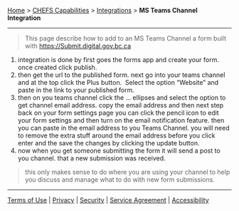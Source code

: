 [Home](index) > [CHEFS Capabilities](Capabilities) > [Integrations](Integrations) > **MS Teams Channel Integration** 
***  

> This page describe how to add to an MS Teams Channel a form  built with https://Submit.digital.gov.bc.ca

1. integration is done by first goes the forms app and create your form. once created click publish. 
1. then get the url to the published form. next go into your teams channel and at the top click the Plus button.  Select the option “Website” and paste in the link to your published form. 
1. then on you teams channel click the … ellipses and select the option to get channel email address. copy the email address and then next step back on your form settings page you can click the pencil icon to edit your form settings and then turn on the email notification feature. then you can paste in the email address to you Teams Channel. you will need to remove the extra stuff around the email address before you click enter and the save the changes by clicking the update button.
1. now when you get someone submitting the form it will send a post to you channel. that a new submission was received.  

> this only makes sense to do where you are using your channel to help you discuss and manage what to do with new form submissions.

***
[Terms of Use](Terms-of-Use) | [Privacy](Privacy) | [Security](Security) | [Service Agreement](Service-Agreement) | [Accessibility](Accessibility)